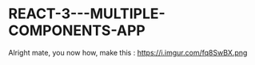 # REACT-3---MULTIPLE-COMPONENTS-APP
Alright mate, you now how, make this : https://i.imgur.com/fq8SwBX.png

